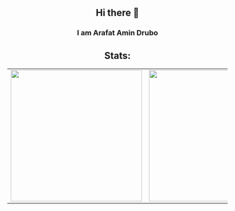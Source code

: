 <h2 align='center'>Hi there 👋</h2>
<h3 align='center'>I am Arafat Amin Drubo</h3>

<h2 align='center'>Stats:</h2>
  
  <table style="border: none">
    <tr>
      <td valign="top"><img height="300" src="https://github-readme-stats.vercel.app/api?username=gh0st33d&hide_border=false&include_all_commits=false&count_private=false"/></td>
      <td valign="top"><img height="300" src="https://github-readme-stats.vercel.app/api/top-langs/?username=gh0st33d&hide_border=false&include_all_commits=false&count_private=false&layout=compact"/></td>
    </tr>
  </table>
